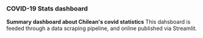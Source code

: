 ### COVID-19 Stats dashboard
**Summary dashboard about Chilean's covid statistics**
This dahsboard is feeded through a data scraping pipeline, and online published via Streamlit.
